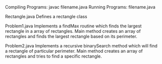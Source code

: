 Compiling Programs:     javac filename.java
Running Programs:       filename.java

Rectangle.java 
Defines a rectangle class

Problem1.java
Implements a findMax routine which finds the largest rectangle in a array of rectangles.
Main method creates an array of rectangles and finds the largest rectangle based on its perimeter.


Problem2.java
Implements a recursive binarySearch method which will find a rectangle of particular perimeter.
Main method creates an array of rectangles and tries to find a specific rectangle.

